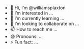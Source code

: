 - 👋 Hi, I’m @williamsplaxton
- 👀 I’m interested in ...
- 🌱 I’m currently learning ...
- 💞️ I’m looking to collaborate on ...
- 📫 How to reach me ...
- 😄 Pronouns: ...
- ⚡ Fun fact: ...

<!---
williamsplaxton/williamsplaxton is a ✨ special ✨ repository because its `README.md` (this file) appears on your GitHub profile.
You can click the Preview link to take a look at your changes.
--->
